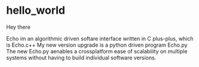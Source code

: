 # hello_world

Hey there

Echo im an algorithmic driven softare interface written in C plus-plus, which is Echo.c++
My new version upgrade is a python driven program Echo.py
The new Echo.py aenables a crossplatform ease of scalability on multiple systems without having to build 
individual software versions.
